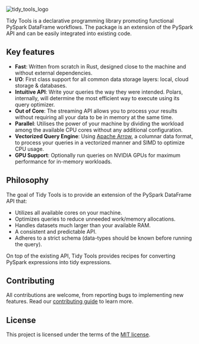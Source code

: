 ![tidy_tools_logo](_assets/logo.png)

Tidy Tools is a declarative programming library promoting functional PySpark DataFrame workflows.
The package is an extension of the PySpark API and can be easily integrated into existing code.

## Key features

- **Fast**: Written from scratch in Rust, designed close to the machine and without external
  dependencies.
- **I/O**: First class support for all common data storage layers: local, cloud storage & databases.
- **Intuitive API**: Write your queries the way they were intended. Polars, internally, will
  determine the most efficient way to execute using its query optimizer.
- **Out of Core**: The streaming API allows you to process your results without requiring all your
  data to be in memory at the same time.
- **Parallel**: Utilises the power of your machine by dividing the workload among the available CPU
  cores without any additional configuration.
- **Vectorized Query Engine**: Using [Apache Arrow](https://arrow.apache.org/), a columnar data
  format, to process your queries in a vectorized manner and SIMD to optimize CPU usage.
- **GPU Support**: Optionally run queries on NVIDIA GPUs for maximum performance for in-memory
  workloads.

## Philosophy

The goal of Tidy Tools is to provide an extension of the PySpark DataFrame API that:

- Utilizes all available cores on your machine.
- Optimizes queries to reduce unneeded work/memory allocations.
- Handles datasets much larger than your available RAM.
- A consistent and predictable API.
- Adheres to a strict schema (data-types should be known before running the query).

On top of the existing API, Tidy Tools provides recipes for converting PySpark expressions
into tidy expressions.

## Contributing

All contributions are welcome, from reporting bugs to implementing new features. Read our
[contributing guide](development/contribution.md) to learn more.

## License

This project is licensed under the terms of the
[MIT license](https://github.com/pola-rs/polars/blob/main/LICENSE).
